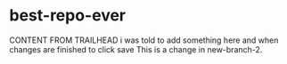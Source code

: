# best-repo-ever
CONTENT FROM TRAILHEAD
i was told to add something here and when changes are finished to click save
This is a change in new-branch-2.
